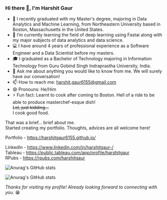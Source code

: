 ### Hi there 👋, I'm Harshit Gaur

- :school: I recently graduated with my Master's degree, majoring in Data Analytics and Machine Learning, from Northeastern University based in Boston, Massachusetts in the United States.
- 🌱 I’m currently learning the field of deep learning using Fastai along with my major subjects of data analytics and data science.
- :computer: I have around 4 years of professional experience as a Software Engineer and a Data Scientist before my masters.
- :mortar_board: I graduated as a Bachelor of Technology majoring in Information Technology from Guru Gobind Singh Indraprastha University, India.
- 💬 Ask me about anything you would like to know from me. We will surely have our conversation!
- 📫 How to reach me: harshit.gaur6155@gmail.com
- 😄 Pronouns: He/Him
- ⚡ Fun fact: Learnt to cook after coming to Boston. Hell of a ride to be able to produce masterchef-esque dish! 
              </br>~~Lol, just kidding...~~ 
              </br>I cook good food. 

That was a brief... brief about me. </br>
Started creating my portfolio. Thoughts, advices are all welcome here!

Portfolio - https://harshitgaur6155.github.io/ </br>

LinkedIn - https://www.linkedin.com/in/harshitgaur-/ </br>
Tableau - https://public.tableau.com/app/profile/harshitgaur </br>
RPubs - https://rpubs.com/harshitgaur </br>

![Anurag's GitHub stats](https://github-readme-stats.vercel.app/api?username=harshitgaur6155&show_icons=true&theme=radical)

![Anurag's GitHub stats](https://github-readme-stats.vercel.app/api/top-langs/?username=harshitgaur6155)


*_Thanks for visiting my profile! Already looking forward to connecting with you._* :grin:
